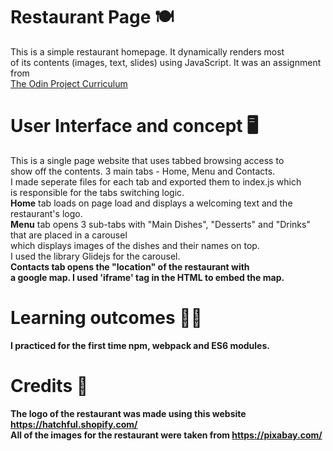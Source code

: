 # Restaurant Page 🍽️

This is a simple restaurant homepage. It dynamically renders most <br> of its contents (images, text, slides) using JavaScript. It was an assignment from <br>
<a href="https://www.theodinproject.com/courses/javascript/lessons/restaurant-page#assignment">The Odin Project Curriculum</a> 

# User Interface and concept 🖥️

This is a single page website that uses tabbed browsing access to <br> show off the contents. 3 main tabs - Home, Menu and Contacts. <br> I made seperate files for each tab and exported them to index.js which <br> is responsible for the tabs switching logic. <br>
<strong>Home</strong> tab loads on page load and displays a welcoming text and the restaurant's logo. <br>
<strong>Menu</strong> tab opens 3 sub-tabs with "Main Dishes", "Desserts" and "Drinks" that are placed in a carousel <br> which displays images of the dishes and their names on top. <br> I used the library Glidejs for the carousel. <br>
<strong>Contacts<strong> tab opens the "location" of the restaurant with <br> a google map. I used 'iframe' tag in the HTML to embed the map. <br>

# Learning outcomes 🧑‍🎓

I practiced for the first time npm, webpack and ES6 modules.

# Credits 🙏

The logo of the restaurant was made using this website https://hatchful.shopify.com/ <br>
All of the images for the restaurant were taken from  https://pixabay.com/
